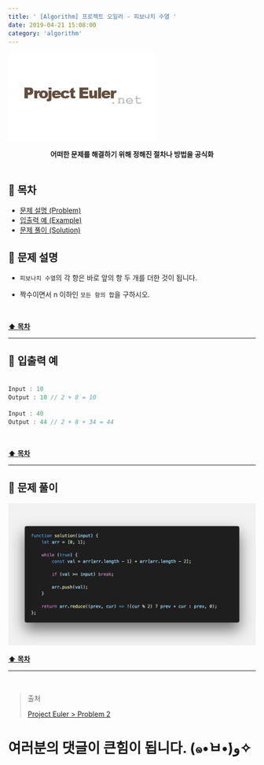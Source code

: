 ```yaml
---
title: ' [Algorithm] 프로젝트 오일러 - 피보나치 수열 '
date: 2019-04-21 15:08:00
category: 'algorithm'
---
```


![](./images/logo.png)

<center><strong>어떠한 문제를 해결하기 위해 정해진 절차나 방법을 공식화</strong></center>

<br />

## **💎 목차**
  * [문제 설명 (Problem)](#-문제-설명)
  * [입출력 예 (Example)](#-입출력-예)
  * [문제 풀이 (Solution)](#-문제-풀이)

## **📕 문제 설명**

- `피보나치 수열`의 각 항은 바로 앞의 항 두 개를 더한 것이 됩니다. 

- 짝수이면서 n 이하인 `모든 항의 합`을 구하시오.

<br />

**[⬆ 목차](#-목차)**

---

## **📙 입출력 예**

```js

Input : 10
Output : 10 // 2 + 8 = 10

Input : 40
Output : 44 // 2 + 8 + 34 = 44

```
<br />

**[⬆ 목차](#-목차)**

---

## **📘 문제 풀이**

![](./images/solution.2.png)
<br />

**[⬆ 목차](#-목차)**

---

<br />

> 출처
>
> <a href="http://euler.synap.co.kr/prob_detail.php?id=2" target="_blank">Project Euler > Problem 2</a>

# 여러분의 댓글이 큰힘이 됩니다. (๑•̀ㅂ•́)و✧
